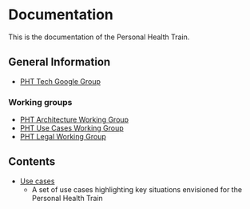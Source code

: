 # Documentation

This is the documentation of the Personal Health Train.

## General Information

- [PHT Tech Google Group](https://groups.google.com/a/go-fair.org/forum/#!forum/pht-tech)

### Working groups

- [PHT Architecture Working Group](https://groups.google.com/a/go-fair.org/forum/#!forum/pht-tech-architecture)
- [PHT Use Cases Working Group](https://groups.google.com/a/go-fair.org/forum/#!forum/pht-tech-usecases)
- [PHT Legal Working Group](https://groups.google.com/a/go-fair.org/forum/#!forum/pht-tech-legal)

## Contents

- [Use cases](https://github.com/PersonalHealthTrain/Documentation/wiki/Use-Cases)
    - A set of use cases highlighting key situations envisioned for the Personal Health Train
